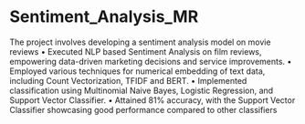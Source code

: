 # Sentiment_Analysis_MR
The project involves developing a sentiment analysis model on movie reviews
• Executed NLP based Sentiment Analysis on film reviews, empowering data-driven marketing decisions and service improvements.
• Employed various techniques for numerical embedding of text data, including Count Vectorization, TFIDF and BERT.
• Implemented classification using Multinomial Naive Bayes, Logistic Regression, and Support Vector Classifier.
• Attained 81% accuracy, with the Support Vector Classifier showcasing good performance compared to other classifiers
